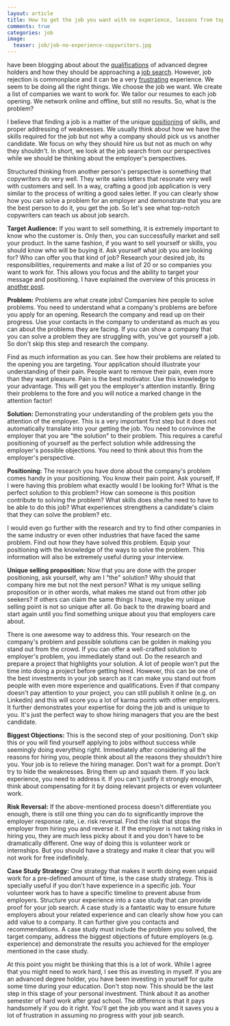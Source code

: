```yaml
---
layout: article
title: How to get the job you want with no experience, lessons from top copywriters
comments: true
categories: job
image:
  teaser: job/job-no-experience-copywriters.jpg
---
```




have been blogging about about the [qualifications](https://hsaghir.github.io/ten-phd-skills/) of advanced degree holders and how they should be approaching a [job search](https://hsaghir.github.io/how-to-get-job-in-7-steps). However, job rejection is commonplace and it can be a very [frustrating](https://jobs.theguardian.com/article/didn-t-get-the-job-how-to-survive-rejection/) experience. We seem to be doing all the right things. We choose the job we want. We create a list of companies we want to work for. We tailor our resumes to each job opening. We network online and offline, but still no results. So, what is the problem?

I believe that finding a job is a matter of the unique [positioning](https://en.wikipedia.org/wiki/Positioning_%28marketing%29) of skills, and proper addressing of weaknesses. We usually think about how we have the skills required for the job but not why a company should pick us vs another candidate. We focus on why they should hire us but not as much on why they shouldn't. In short, we look at the job search from our perspectives while we should be thinking about the employer's perspectives.

Structured thinking from another person's perspective is something that copywriters do very well. They write sales letters that resonate very well with customers and sell. In a way, crafting a good job application is very similar to the process of writing a good sales letter. If you can clearly show how you can solve a problem for an employer and demonstrate that you are the best person to do it, you get the job. So let's see what top-notch copywriters can teach us about job search.

**Target Audience:** If you want to sell something, it is extremely important to know who the customer is. Only then, you can successfully market and sell your product. In the same fashion, if you want to sell yourself or skills, you should know who will be buying it. Ask yourself what job you are looking for? Who can offer you that kind of job? Research your desired job, its responsibilities, requirements and make a list of 20 or so companies you want to work for. This allows you focus and the ability to target your message and positioning. I have explained the overview of this process in [another post](https://hsaghir.github.io/how-to-get-job-in-7-steps).

**Problem:** Problems are what create jobs! Companies hire people to solve problems. You need to understand what a company's problems are before you apply for an opening. Research the company and read up on their progress. Use your contacts in the company to understand as much as you can about the problems they are facing. If you can show a company that you can solve a problem they are struggling with, you've got yourself a job. So don't skip this step and research the company.

Find as much information as you can. See how their problems are related to the opening you are targeting. Your application should illustrate your understanding of their pain. People want to remove their pain, even more than they want pleasure. Pain is the best motivator. Use this knowledge to your advantage. This will get you the employer's attention instantly. Bring their problems to the fore and you will notice a marked change in the attention factor!

**Solution:** Demonstrating your understanding of the problem gets you the attention of the employer. This is a very important first step but it does not automatically translate into your getting the job. You need to convince the employer that you are "the solution" to their problem. This requires a careful positioning of yourself as the perfect solution while addressing the employer's possible objections. You need to think about this from the employer's perspective.

**Positioning:** The research you have done about the company's problem comes handy in your positioning. You know their pain point. Ask yourself, If I were having this problem what exactly would I be looking for? What is the perfect solution to this problem? How can someone is this position contribute to solving the problem? What skills does she/he need to have to be able to do this job? What experiences strengthens a candidate's claim that they can solve the problem? etc.

I would even go further with the research and try to find other companies in the same industry or even other industries that have faced the same problem. Find out how they have solved this problem. Equip your positioning with the knowledge of the ways to solve the problem. This information will also be extremely useful during your interview.

**Unique selling proposition:** Now that you are done with the proper positioning, ask yourself, why am I "the" solution? Why should that company hire me but not the next person? What is my unique selling proposition or in other words, what makes me stand out from other job seekers? If others can claim the same things I have, maybe my unique selling point is not so unique after all. Go back to the drawing board and start again until you find something unique about you that employers care about.

There is one awesome way to address this. Your research on the company's problem and possible solutions can be golden in making you stand out from the crowd. If you can offer a well-crafted solution to employer's problem, you immediately stand out. Do the research and prepare a project that highlights your solution. A lot of people won't put the time into doing a project before getting hired. However, this can be one of the best investments in your job search as it can make you stand out from people with even more experience and qualifications. Even if that company doesn't pay attention to your project, you can still publish it online (e.g. on Linkedin) and this will score you a lot of karma points with other employers. It further demonstrates your expertise for doing the job and is unique to you. It's just the perfect way to show hiring managers that you are the best candidate.

**Biggest Objections:** This is the second step of your positioning. Don't skip this or you will find yourself applying to jobs without success while seemingly doing everything right. Immediately after considering all the reasons for hiring you, people think about all the reasons they shouldn't hire you. Your job is to relieve the hiring manager. Don't wait for a prompt. Don't try to hide the weaknesses. Bring them up and squash them. If you lack experience, you need to address it. If you can't justify it strongly enough, think about compensating for it by doing relevant projects or even volunteer work.

**Risk Reversal:** If the above-mentioned process doesn't differentiate you enough, there is still one thing you can do to significantly improve the employer response rate, i.e. risk reversal.  Find the risk that stops the employer from hiring you and reverse it.  If the employer is not taking risks in hiring you, they are much less picky about it and you don't have to be dramatically different. One way of doing this is volunteer work or internships. But you should have a strategy and make it clear that you will not work for free indefinitely.

**Case Study Strategy:** One strategy that makes it worth doing even unpaid work for a pre-defined amount of time, is the case study strategy. This is specially useful if you don't have experience in a specific job. Your volunteer work has to have a specific timeline to prevent abuse from employers. Structure your experience into a case study that can provide proof for your job search. A case study is a fantastic way to ensure future employers about your related experience and can clearly show how you can add value to a company. It can further give you contacts and recommendations. A case study must include the problem you solved, the target company, address the biggest objections of future employers (e.g. experience) and demonstrate the results you achieved for the employer mentioned in the case study.

At this point you might be thinking that this is a lot of work. While I agree that you might need to work hard, I see this as investing in myself. If you are an advanced degree holder, you have been investing in yourself for quite some time during your education. Don't stop now. This should be the last step in this stage of your personal investment. Think about it as another semester of hard work after grad school. The difference is that it pays handsomely if you do it right. You'll get the job you want and it saves you a lot of frustration in assuming no progress with your job search.